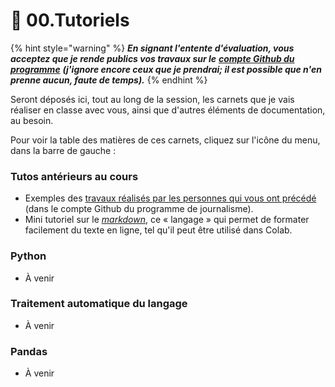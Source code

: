 # 🚸 00.Tutoriels

{% hint style="warning" %}
_**En signant l'entente d'évaluation, vous acceptez que je rende publics vos travaux sur le**_ [_**compte Github du programme**_](https://github.com/Journalisme-UQAM) _**(j'ignore encore ceux que je prendrai; il est possible que n'en prenne aucun, faute de temps).**_
{% endhint %}

Seront déposés ici, tout au long de la session, les carnets que je vais réaliser en classe avec vous, ainsi que d'autres éléments de documentation, au besoin.

Pour voir la table des matières de ces carnets, cliquez sur l'icône du menu, dans la barre de gauche :

### Tutos antérieurs au cours

* Exemples des [travaux réalisés par les personnes qui vous ont précédé](https://github.com/Journalisme-UQAM/) (dans le compte Github du programme de journalisme).
* Mini tutoriel sur le [_markdown_](https://colab.research.google.com/drive/1nQf6fBVpfhkJxOMGJw\_9G1lwwZBxdczU?usp=sharing), ce « langage » qui permet de formater facilement du texte en ligne, tel qu'il peut être utilisé dans Colab.

### Python

* À venir

### Traitement automatique du langage

* À venir

### Pandas

* À venir
